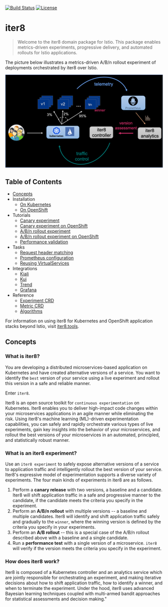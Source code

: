 [![Build Status](https://travis-ci.com/iter8-tools/iter8.svg?branch=master)](https://travis-ci.com/iter8-tools/iter8)
[![License](https://img.shields.io/badge/License-Apache%202.0-blue.svg)](LICENSE)

# iter8

> Welcome to the iter8 domain package for Istio. This package enables metrics-driven experiments, progressive delivery, and automated rollouts for Istio applications.

The picture below illustrates a metrics-driven A/B/n rollout experiment of deployments orchestrated by iter8 over Istio.

![A/B/n rollout experiment orchestrated by iter8](docs/images/iter8pic.png)

## Table of Contents

- [Concepts](#concepts)
- Installation
  - [On Kubernetes](docs/installation/kubernetes.md)
  - [On OpenShift](docs/installation/openshift.md)
- Tutorials
  - [Canary experiment](docs/tutorials/canary.md)
  - [Canary experiment on OpenShift](docs/tutorials/canary-openshift.md)
  - [A/B/n rollout experiment](docs/tutorials/abn.md)
  - [A/B/n rollout experiment on OpenShift](docs/tutorials/abn-openshift.md)
  - [Performance validation](docs/tutorials/performance.md)
- Tasks
  - [Request header matching](docs/tasks/header-match.md)
  - [Prometheus configuration](docs/tasks/prometheus-config.md)
  - [Reusing VirtualServices](docs/tasks/vs-reuse.md)
- Integrations
  - [Kiali](docs/integrations/kiali.md)
  - [Kui](docs/integrations/kui.md)
  - [Trend](docs/integrations/trend.md)
  - [Grafana](docs/integrations/grafana.md)
- Reference
  - [Experiment CRD](docs/reference/experiment.md)
  - [Metric CRD](docs/reference/metrics.md)
  - [Algorithms](docs/reference/algorithms.md)

For information on using iter8 for Kubernetes and OpenShift application stacks beyond Istio, visit [iter8.tools](https://iter8.tools).

## Concepts

### What is iter8?

You are developing a distributed microservices-based application on Kubernetes and have created alternative versions of a service. You want to identify the `best` version of your service using a live experiment and rollout this version in a safe and reliable manner.

Enter `iter8`.

Iter8 is an open source toolkit for `continuous experimentation` on Kubernetes. Iter8 enables you to deliver high-impact code changes within your microservices applications in an agile manner while eliminating the risk. Using iter8's machine learning (ML)-driven experimentation capabilities, you can safely and rapidly orchestrate various types of live experiments, gain key insights into the behavior of your microservices, and rollout the best versions of your microservices in an automated, principled, and statistically robust manner.

### What is an iter8 experiment?

Use an `iter8 experiment` to safely expose alternative versions of a service to application traffic and intelligently rollout the best version of your service. Iter8's expressive model of experimentation supports a diverse variety of experiments. The four main kinds of experiments in iter8 are as follows.

1. Perform a **canary release** with two versions, a baseline and a candidate. Iter8 will shift application traffic in a safe and progressive manner to the candidate, if the candidate meets the criteria you specify in the experiment.
2. Perform an **A/B/n rollout** with multiple versions -- a baseline and multiple candidates. Iter8 will identify and shift application traffic safely and gradually to the `winner`, where the winning version is defined by the criteria you specify in your experiments.
3. Perform an **A/B rollout** -- this is a special case of the A/B/n rollout described above with a baseline and a single candidate.
4. Run a **performance test** with a single version of a microservice. `iter8` will verify if the version meets the criteria you specify in the experiment.

### How does iter8 work?

Iter8 is composed of a Kubernetes controller and an analytics service which are jointly responsible for orchestrating an experiment, and making iterative decisions about how to shift application traffic, how to identify a winner, and when to terminate the experiment. Under the hood, iter8 uses advanced Bayesian learning techniques coupled with multi-armed bandit approaches for statistical assessments and decision making."
